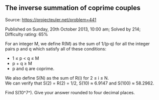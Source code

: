 The inverse summation of coprime couples
----------------------------------------

Source: https://projecteuler.net/problem=441

Published on Sunday, 20th October 2013, 10:00 am; Solved by 214;
Difficulty rating: 65%

For an integer M, we define R(M) as the sum of 1/(p·q) for all the
integer pairs p and q which satisfy all of these conditions:

-   1 ≤ p \< q ≤ M
-   p + q ≥ M
-   p and q are coprime.

We also define S(N) as the sum of R(i) for 2 ≤ i ≤ N.\
 We can verify that S(2) = R(2) = 1/2, S(10) ≈ 6.9147 and S(100) ≈
58.2962.

Find S(10^7^). Give your answer rounded to four decimal places.
